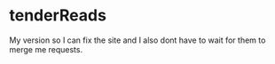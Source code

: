 # tenderReads
My version so I can fix the site and I also dont have to wait for them to merge me requests.
